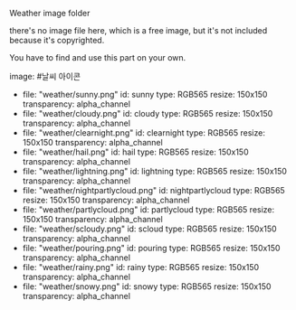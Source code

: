
Weather image folder

there's no image file here, which is a free image, but it's not included because it's copyrighted.

You have to find and use this part on your own.

image:
#날씨 아이콘
  - file: "weather/sunny.png"
    id: sunny
    type: RGB565
    resize: 150x150
    transparency: alpha_channel
  - file: "weather/cloudy.png"
    id: cloudy
    type: RGB565
    resize: 150x150
    transparency: alpha_channel 
  - file: "weather/clearnight.png"
    id: clearnight
    type: RGB565
    resize: 150x150
    transparency: alpha_channel 
  - file: "weather/hail.png"
    id: hail
    type: RGB565
    resize: 150x150
    transparency: alpha_channel
  - file: "weather/lightning.png"
    id: lightning
    type: RGB565
    resize: 150x150
    transparency: alpha_channel
  - file: "weather/nightpartlycloud.png"
    id: nightpartlycloud
    type: RGB565
    resize: 150x150
    transparency: alpha_channel
  - file: "weather/partlycloud.png"
    id: partlycloud
    type: RGB565
    resize: 150x150
    transparency: alpha_channel
  - file: "weather/scloudy.png"
    id: scloud
    type: RGB565
    resize: 150x150
    transparency: alpha_channel   
  - file: "weather/pouring.png"
    id: pouring
    type: RGB565
    resize: 150x150
    transparency: alpha_channel
  - file: "weather/rainy.png"
    id: rainy
    type: RGB565
    resize: 150x150
    transparency: alpha_channel
  - file: "weather/snowy.png"
    id: snowy
    type: RGB565
    resize: 150x150
    transparency: alpha_channel
